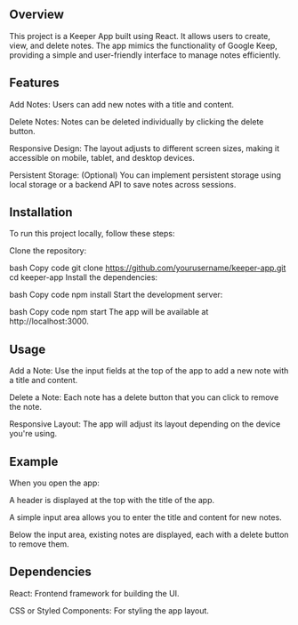## Overview

This project is a Keeper App built using React. It allows users to create, view, and delete notes. The app mimics the functionality of Google Keep, providing a simple and user-friendly interface to manage notes efficiently.

## Features

Add Notes: Users can add new notes with a title and content.

Delete Notes: Notes can be deleted individually by clicking the delete button.

Responsive Design: The layout adjusts to different screen sizes, making it accessible on mobile, tablet, and desktop devices.

Persistent Storage: (Optional) You can implement persistent storage using local storage or a backend API to save notes across sessions.

## Installation
To run this project locally, follow these steps:

Clone the repository:

bash
Copy code
git clone https://github.com/yourusername/keeper-app.git
cd keeper-app
Install the dependencies:

bash
Copy code
npm install
Start the development server:

bash
Copy code
npm start
The app will be available at http://localhost:3000.

## Usage

Add a Note: Use the input fields at the top of the app to add a new note with a title and content.

Delete a Note: Each note has a delete button that you can click to remove the note.

Responsive Layout: The app will adjust its layout depending on the device you're using.

## Example
When you open the app:

A header is displayed at the top with the title of the app.

A simple input area allows you to enter the title and content for new notes.

Below the input area, existing notes are displayed, each with a delete button to remove them.

## Dependencies

React: Frontend framework for building the UI.

CSS or Styled Components: For styling the app layout.
